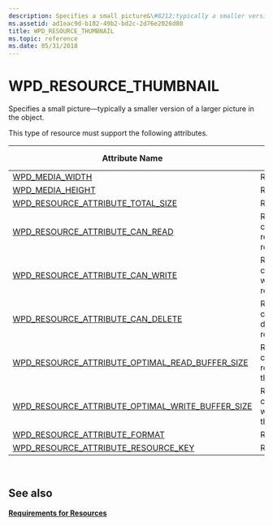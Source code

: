 ```yaml
---
description: Specifies a small picture&\#8212;typically a smaller version of a larger picture in the object.
ms.assetid: ad1eac9d-b182-49b2-bd2c-2d76e2026d80
title: WPD_RESOURCE_THUMBNAIL
ms.topic: reference
ms.date: 05/31/2018
---
```


# WPD\_RESOURCE\_THUMBNAIL

Specifies a small picture—typically a smaller version of a larger picture in the object.

This type of resource must support the following attributes.



| Attribute Name                                                                                                            | Required or Optional                                   |
|---------------------------------------------------------------------------------------------------------------------------|--------------------------------------------------------|
| [WPD\_MEDIA\_WIDTH](media-properties.md)                                                                 | Required.                                              |
| [WPD\_MEDIA\_HEIGHT](media-properties.md)                                                               | Required.                                              |
| [WPD\_RESOURCE\_ATTRIBUTE\_TOTAL\_SIZE](resource-attribute-properties.md)              | Required.                                              |
| [WPD\_RESOURCE\_ATTRIBUTE\_CAN\_READ](attributes.md)                                     | Required if clients can read this resource.            |
| [WPD\_RESOURCE\_ATTRIBUTE\_CAN\_WRITE](attributes.md)                                   | Required if clients can write to this resource.        |
| [WPD\_RESOURCE\_ATTRIBUTE\_CAN\_DELETE](attributes.md)                                 | Required if clients can delete this resource.          |
| [WPD\_RESOURCE\_ATTRIBUTE\_OPTIMAL\_READ\_BUFFER\_SIZE](attributes.md)   | Required if clients have read access to the resource.  |
| [WPD\_RESOURCE\_ATTRIBUTE\_OPTIMAL\_WRITE\_BUFFER\_SIZE](attributes.md) | Required if clients have write access to the resource. |
| [WPD\_RESOURCE\_ATTRIBUTE\_FORMAT](resource-attribute-properties.md)                       | Required.                                              |
| [WPD\_RESOURCE\_ATTRIBUTE\_RESOURCE\_KEY](resource-attribute-properties.md)                                              | Recommended.                                           |



 

## See also

<dl> <dt>

[**Requirements for Resources**](requirements-for-resources.md)
</dt> </dl>

 

 




